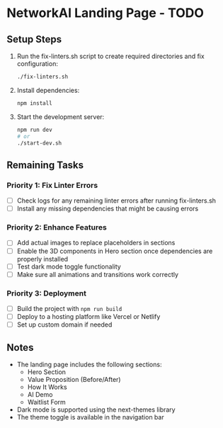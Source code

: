 # NetworkAI Landing Page - TODO

## Setup Steps
1. Run the fix-linters.sh script to create required directories and fix configuration:
   ```bash
   ./fix-linters.sh
   ```

2. Install dependencies:
   ```bash
   npm install
   ```

3. Start the development server:
   ```bash
   npm run dev
   # or
   ./start-dev.sh
   ```

## Remaining Tasks

### Priority 1: Fix Linter Errors
- [ ] Check logs for any remaining linter errors after running fix-linters.sh
- [ ] Install any missing dependencies that might be causing errors

### Priority 2: Enhance Features
- [ ] Add actual images to replace placeholders in sections
- [ ] Enable the 3D components in Hero section once dependencies are properly installed
- [ ] Test dark mode toggle functionality 
- [ ] Make sure all animations and transitions work correctly

### Priority 3: Deployment
- [ ] Build the project with `npm run build`
- [ ] Deploy to a hosting platform like Vercel or Netlify
- [ ] Set up custom domain if needed

## Notes
- The landing page includes the following sections:
  - Hero Section
  - Value Proposition (Before/After)
  - How It Works
  - AI Demo
  - Waitlist Form
- Dark mode is supported using the next-themes library
- The theme toggle is available in the navigation bar 